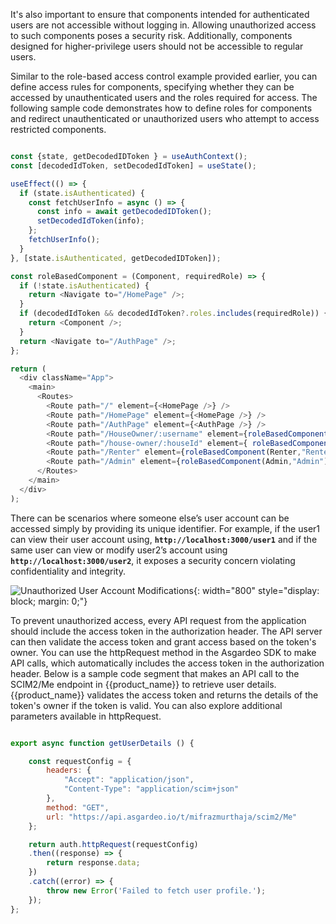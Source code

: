 
It's also important to ensure that components intended for authenticated users are not accessible without logging in. Allowing unauthorized access to such components poses a security risk. Additionally, components designed for higher-privilege users should not be accessible to regular users.


Similar to the role-based access control example provided earlier, you can define access rules for components, specifying whether they can be accessed by unauthenticated users and the roles required for access. The following sample code demonstrates how to define roles for components and redirect unauthenticated or unauthorized users who attempt to access restricted components.

```javascript title="src/main.jsx" hl_lines="15"

const {state, getDecodedIDToken } = useAuthContext();
const [decodedIdToken, setDecodedIdToken] = useState();

useEffect(() => {
  if (state.isAuthenticated) {
    const fetchUserInfo = async () => {
      const info = await getDecodedIDToken();
      setDecodedIdToken(info);
    };
    fetchUserInfo();
  }
}, [state.isAuthenticated, getDecodedIDToken]);

const roleBasedComponent = (Component, requiredRole) => {
  if (!state.isAuthenticated) {
    return <Navigate to="/HomePage" />;
  }
  if (decodedIdToken && decodedIdToken?.roles.includes(requiredRole)) {
    return <Component />;
  }
  return <Navigate to="/AuthPage" />;
};

return (
  <div className="App">
    <main>
      <Routes>
        <Route path="/" element={<HomePage />} />
        <Route path="/HomePage" element={<HomePage />} />
        <Route path="/AuthPage" element={<AuthPage />} />
        <Route path="/HouseOwner/:username" element={roleBasedComponent(HouseOwnerHouseList,"HouseOwner")} />
        <Route path="/house-owner/:houseId" element={ roleBasedComponent(HouseOwnerHouseRequest,"HouseOwner")} />
        <Route path="/Renter" element={roleBasedComponent(Renter,"Renter")} />
        <Route path="/Admin" element={roleBasedComponent(Admin,"Admin")}/>
      </Routes>
    </main>
  </div>
);

```


There can be scenarios where someone else’s user account can be accessed simply by providing its unique identifier. For example, if the user1 can view their user account using, **`http://localhost:3000/user1`** and if the same user can view or modify user2’s account using **`http://localhost:3000/user2`**, it exposes a security concern violating confidentiality and integrity.

![Unauthorized User Account Modifications
]({{base_path}}/assets/img/complete-guides/fesecurity/image9.png){: width="800" style="display: block; margin: 0;"}


To prevent unauthorized access, every API request from the application should include the access token in the authorization header. The API server can then validate the access token and grant access based on the token's owner. You can use the httpRequest method in the Asgardeo SDK to make API calls, which automatically includes the access token in the authorization header. Below is a sample code segment that makes an API call to the SCIM2/Me endpoint in {{product_name}} to retrieve user details. {{product_name}} validates the access token and returns the details of the token's owner if the token is valid. You can also explore additional parameters available in httpRequest.

```javascript title="src/main.jsx" 

export async function getUserDetails () {

	const requestConfig = {
		headers: {
			"Accept": "application/json",
			"Content-Type": "application/scim+json"
		},
		method: "GET",
		url: "https://api.asgardeo.io/t/mifrazmurthaja/scim2/Me"
	};

	return auth.httpRequest(requestConfig)
	.then((response) => {
		return response.data;
	})
	.catch((error) => {
		throw new Error('Failed to fetch user profile.');
	});
};



```